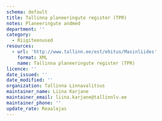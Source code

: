 ```yaml
---
schema: default
title: Tallinna planeeringute register (TPR)
notes: Planeeringute andmed
department: ''
category:
  - Riigiteenused
resources:
  - url: 'http://www.tallinn.ee/est/ehitus/Masinliides'
    format: XML
    name: Tallinna planeeringute register (TPR)
licence: ''
date_issued: ''
date_modified: ''
organization: Tallinna Linnavalitsus
maintainer_name: Liina Karjane
maintainer_email: liina.karjane@tallinnlv.ee
maintainer_phone: ''
update_rate: Reaalajas
---
```

